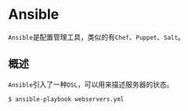 # Ansible

`Ansible`是配置管理工具，类似的有`Chef`、`Puppet`、`Salt`。

## 概述

`Ansible`引入了一种`DSL`，可以用来描述服务器的状态。

```bash
$ ansible-playbook webservers.yml
```
